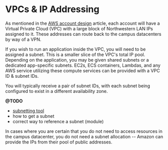 # VPCs & IP Addressing
As mentioned in the [AWS account design](./aws-account-design.md) article, each account will have a Virtual Private Cloud (VPC) with a large block of Northwestern LAN IPs assigned to it. These addresses can route back to the campus datacenters by way of a VPN.

If you wish to run an application inside the VPC, you will need to be assigned a subnet. This is a smaller slice of the VPC's total IP pool. Depending on the application, you may be given shared subnets or a dedicated app-specific subnets. EC2s, ECS containers, Lambdas, and any AWS service utilizing these compute services can be provided with a VPC ID & subnet IDs.

You will typically receive a pair of subnet IDs, with each subnet being configured to exist in a different availability zone.

**@TODO**
- [subnetting tool](http://www.davidc.net/sites/default/subnets/subnets.html)
- how to get a subnet
- correct way to reference a subnet (module)

In cases where you are certain that you do not need to access resources in the campus datacenter, you do not need a subnet allocation -- Amazon can provide the IPs from their pool of public addresses.